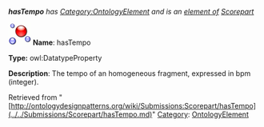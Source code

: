 ___hasTempo__ has [Category:OntologyElement](../../Category/OntologyElement.md "Category:OntologyElement") and is an [element of](../../Property/ElementOf.md "Property:ElementOf") [Scorepart](../../Submissions/Scorepart.md "Submissions:Scorepart")_


  




[![DatatypeProperty](../../images/thumb/a/a5/DatatypeProperty.gif/45px-DatatypeProperty.gif)](../../Image/DatatypeProperty.gif.md "DatatypeProperty")
__Name__: hasTempo 


__Type:__ owl:DatatypeProperty 


__Description__: The tempo of an homogeneous fragment, expressed in bpm (integer). 





Retrieved from "[http://ontologydesignpatterns.org/wiki/Submissions:Scorepart/hasTempo](../../Submissions/Scorepart/hasTempo.md)"
 [Category](http://ontologydesignpatterns.org/wiki/Special:Categories "Special:Categories"): [OntologyElement](../../Category/OntologyElement.md "Category:OntologyElement")
